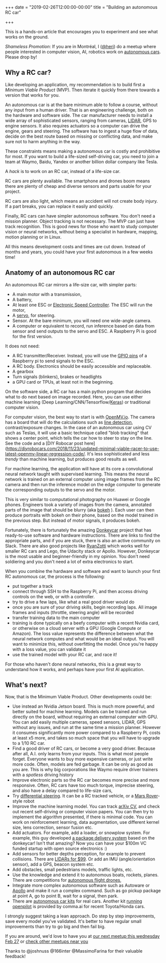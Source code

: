 +++
date = "2019-02-26T12:00:00-00:00"
title = "Building an autonomous RC car"

+++

This is a hands-on article that encourages you to experiment and see what works on the ground.

*Shameless Promotion*: If you are in Montréal, I ([@heri](https://twitter.com/heri)) do a meetup where people interested in computer vision, AI, robotics work on [autonomous cars](https://www.meetup.com/DIY-Robocars-Montreal-Meetup-Autonomous-cars-race). Please drop by!

## Why a RC car?

Like developing an application, my recommendation is to build first a *Minimum Viable Product* (MVP). Then iterate it quickly from there towards a version that works for you.

An autonomous car is at the bare minimum able to follow a course, without any input from a human driver. That is an engineering challenge, both on the hardware and software side. The car manufacturer needs to install a wide array of sophisticated sensors, ranging from cameras, [LIDAR](https://en.wikipedia.org/wiki/Lidar), GPS to engine sensors. It also requires actuators so a computer can drive the engine, gears and steering. The software has to ingest a huge flow of data, decide on the best route based on missing or conflicting data, and make sure not to harm anything in the way.

These constraints means making a autonomous car is costly and prohibitive for most. If you want to build a life-sized self-driving car, you need to join a team at Waymo, Baidu, Yandex or another billion dollar company like Tesla.

A *hack* is to work on an RC car, instead of a life-size car.

RC cars are plenty available. The smartphone and drones boom means there are plenty of cheap and diverse sensors and parts usable for your project.

RC cars are also light, which means an accident will not create body injury. If a part breaks, you can replace it easily and quickly.

Finally, RC cars can have simpler autonomous software. You don't need a mission planner. Object tracking is not necessary. The MVP can just have track recognition. This is good news for those who want to study computer vision or neural networks, without being a specialist in hardware, mapping, motion planning or in Linux.

All this means development costs and times are cut down. Instead of months and years, you could have your first autonomous in a few weeks time!

## Anatomy of an autonomous RC car

An autonomous RC car mirrors a life-size car, with simpler parts:

* A main motor with a transmission,
* A battery,
* At least one ESC or [Electronic Speed Controller](https://en.wikipedia.org/wiki/Electronic_speed_control). The ESC will run the motor,
* A [servo](https://www.servocity.com/what-is-a-servo), for steering.
* Sensor. At the bare minimum, you will need one wide-angle camera.
* A computer or equivalent to record, run inference based on data from sensor and send outputs to the servo and ESC. A Raspberry Pi is good for the first version.

It does not need: 

* A RC transmitter/Receiver. Instead, you will use the [GPIO pins](https://en.wikipedia.org/wiki/General-purpose_input/output) of a Raspberry pi to send signals to the ESC.
* A RC body. Electronics should be easily accessible and replaceable. 
* A gearbox
* Turn signals (blinkers), brakes or headlights
* a GPU card or TPUs, at least not in the beginning.

On the software side, a RC car has a main python program that decides what to do next based on image recorded. Here, you can use either machine learning (Deep Learning/CNN/Tensorflow/[Keras](https://keras.io/)) or traditional computer vision. 

For computer vision, the best way to start is with [OpenMV.io](http://openmv.io). The camera has a board that will do the calculations such as [line detection](https://openmv.io/collections/cams/products/openmv-cam-m7), contrast/exposure changes. In the case of an autonomous car using CV such as Teslas, it will use a basic technique called "blob tracking" that shows a center point, which tells the car how to steer to stay on the line. See the code and a [DIY Robocar post here](https://diyrobocars.com/2018/11/23/updated-minimal-viable-racer-to-use-latest-openmv-linear-regression-code/. It's less sophisticated and less *trendy* than machine learning, but produces good results as well.

For machine learning, the application will have at its core a convolutional neural network taught with supervised learning. This means the neural network is trained on an external computer using image frames from the RC camera and then run the inference model on the edge computer to generate the corresponding outputs to the servo and the motor.

This is very similar to computational photography on Huawei or Google phones. Engineers took a variety of images from the camera, annotated parts of the image that should be blurry (aka [bokeh](https://en.wikipedia.org/wiki/Bokeh) ). Each user can then produce portraits with bokeh on their phone, based on the model trained in the previous step. But instead of motor signals, it produces bokeh.

Fortunately, there is fortunately the amazing [Donkeycar](http://docs.donkeycar.com) project that has ready-to-use software and hardware instructions. There are links to find the appropriate parts, and if you are stuck, there is also an active community on Slack. There are also good projects like [RyanZotti](https://github.com/RyanZotti/Self-Driving-Car) which works well for smaller RC cars and Lego, the Udacity stack or Apollo. However, Donkeycar is the most usable and beginner-friendly in my opinion. You don't need soldiering and you don't need a lot of extra electronics to start.

When you combine the hardware and software and want to launch your first RC autonomous car, the process is the following:

* put together a track
* connect through SSH to the Raspberry Pi, and then access driving controls on the web, or with a controller.
* try to drive a few laps, like what a real good driver would do
* once you are sure of your driving skills, begin recording laps. All image frames and inputs (throttle, steering angle) will be recorded
* transfer training data to the main computer
* training is done typically on a beefy computer with a recent Nvidia card, or otherwise on a cloud server with a GPU (Google Compute or Amazon). The loss value represents the difference between what the neural network computes and what would be an ideal output. You will want to minimize this, without overfitting the model. Once you're happy with a loss value, you can validate it 
* use the trained model with your RC car, and race it!

For those who haven't done neural networks, this is a great way to understand how it works, and perhaps have your first AI application.

## What's next?

Now, that is the Minimum Viable Product. Other developments could be:

* Use instead an Nvidia Jetson board. This is much more powerful, and better suited for machine learning. Models can be trained and run directly on the board, without requiring an external computer with GPU. You can add easily multiple cameras, speed sensors, LIDAR, GPS without any issues, and run at the same time a mission planner. However it consumes significantly more power compared to a Raspberry Pi, costs at least x5 more, and takes so much space that you will have to upgrade to a 1/10 RC car.
* Find a good driver of RC cars, or become a very good driver. Because after all, A.I. only learns from your inputs. This is what most people forget. Everyone wants to buy more expensive cameras, or just write more code. Often, models are fed garbage. It can be only as good as you are. This is why big corporations like Waymo require driver trainers with a *spotless* driving history
* Improve electronic parts so the RC car becomes more precise and more responsive. Often, RC cars have too much torque, imprecise steering, and also have a delay compared to life-size cars,
* Try [differential steering](https://en.wikipedia.org/wiki/Differential_steering). It can be a RC tracked vehicle, or a [Mars Rover](https://en.wikipedia.org/wiki/Mars_rover)-style robot
* Improve the machine learning model. You can track [arXiv CV](https://twitter.com/arxiv_cscv), and check out recent self-driving or computer vision papers. You can then try to implement the algorithm presented, if there is minimal code. You can work on reinforcement learning, data augmentation, use different kernel size, lens correction, sensor fusion etc.
* Add actuators. For example, add a loader, or snowplow system. For example, this guy developed [a package delivery system](https://www.hackster.io/abdullahsadiq/autonomous-delivery-system-4c2048) based on the donkeycar! Isn't that amazing? Now you can have your $100m VC funded startup with open source electronics :)
* Add sensors for better depths perception, for example to prevent collisions. There are [LIDARs for $99](https://www.dfrobot.com/product-1125.html). Or add an IMU (angle/orientation sensor), add a GPS, beacon system etc.
* Add obstacles, small pedestrians models, traffic lights, etc. 
* Use the knowledge and extend it to autonomous boats, rockets, planes. There are competitions for [autonomous flight drones](https://www.herox.com/alphapilot),
* Integrate more complex autonomous software such as Autoware or [Apollo](https://github.com/ApolloAuto/apollo) and make it run a complex command. Such as go pickup package at point A, go to point B, wait for a signal, then park. 
* There are [autonomous car kits](https://roboticsmasters.co/fullsizecars/) for real cars. Another kit [running openpilot](https://github.com/commaai/openpilot) is provided by comma.ai for recent Toyota/Honda cars.

I strongly suggest taking a lean approach. Do step by step improvements, save every model you've validated. It's better to have regular small improvements than try to go big and then fail big.

If you are around, we'd love to have you at [our next meetup this wednesday Feb 27](https://www.meetup.com/DIY-Robocars-Montreal-Meetup-Autonomous-cars-race/events/259007280/) or [check other meetups near you](https://diyrobocars.com/local-meetup-groups/)

Thanks to @joshnuss @166inter @MassimoFarina for their valuable feedback!